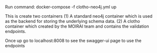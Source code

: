 Run command: docker-compose -f clotho-neo4j.yml up

This is create two containers 
(1) A standard neo4j container which is used as the backend for storing the underlying schema data.
(2) A clotho container which created by the MOIRAI team and contains the validation endpoints.

Once up go to localhost:8008 to see the swagger-ui page to use the endpoints